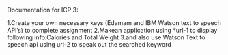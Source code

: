 Documentation for ICP 3:

1.Create your own necessary keys (Edamam and IBM Watson text to speech API’s) to complete assignment 
2.Makean application using *url-1 to display following info:Calories and Total Weight 
3.and also use Watson Text to speech api using url-2 to speak out the searched keyword
